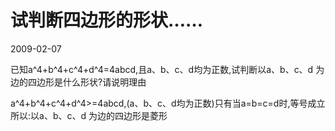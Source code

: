 # 试判断四边形的形状……
2009-02-07


已知a^4+b^4+c^4+d^4=4abcd,且a、b、c、d均为正数,试判断以a、b、c、d 为边的四边形是什么形状?请说明理由


a^4+b^4+c^4+d^4>=4abcd,(a、b、c、d均为正数)只有当a=b=c=d时,等号成立所以:以a、b、c、d 为边的四边形是菱形
